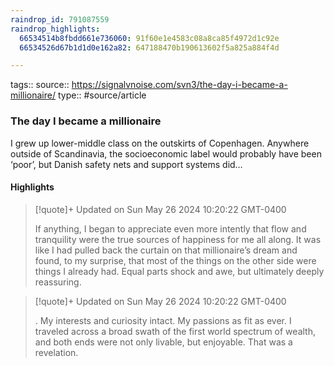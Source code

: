 ```yaml
---
raindrop_id: 791087559
raindrop_highlights:
  66534514b8fbdd661e736060: 91f60e1e4583c08a8ca85f4972d1c92e
  66534526d67b1d1d0e162a82: 647188470b190613602f5a825a884f4d

---
```


tags::
source:: https://signalvnoise.com/svn3/the-day-i-became-a-millionaire/
type:: #source/article

### The day I became a millionaire

I grew up lower-middle class on the outskirts of Copenhagen. Anywhere outside of Scandinavia, the socioeconomic label would probably have been ‘poor’, but Danish safety nets and support systems did…

#### Highlights

> [!quote]+ Updated on Sun May 26 2024 10:20:22 GMT-0400
>
> If anything, I began to appreciate even more intently that flow and tranquility were the true sources of happiness for me all along. It was like I had pulled back the curtain on that millionaire’s dream and found, to my surprise, that most of the things on the other side were things I already had. Equal parts shock and awe, but ultimately deeply reassuring.

> [!quote]+ Updated on Sun May 26 2024 10:20:22 GMT-0400
>
> . My interests and curiosity intact. My passions as fit as ever. I traveled across a broad swath of the first world spectrum of wealth, and both ends were not only livable, but enjoyable. That was a revelation.
